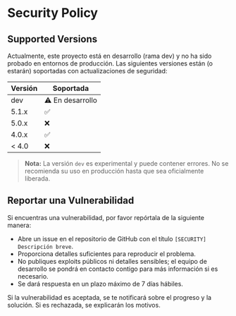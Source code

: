 # Security Policy

## Supported Versions

Actualmente, este proyecto está en desarrollo (rama dev) y no ha sido probado en entornos de producción. Las siguientes versiones están (o estarán) soportadas con actualizaciones de seguridad:

| Versión | Soportada           |
| ------- | ------------------- |
| dev     | :warning: En desarrollo |
| 5.1.x   | :white_check_mark:  |
| 5.0.x   | :x:                 |
| 4.0.x   | :white_check_mark:  |
| < 4.0   | :x:                 |

> **Nota:** La versión `dev` es experimental y puede contener errores. No se recomienda su uso en producción hasta que sea oficialmente liberada.

## Reportar una Vulnerabilidad

Si encuentras una vulnerabilidad, por favor repórtala de la siguiente manera:

- Abre un issue en el repositorio de GitHub con el título `[SECURITY] Descripción breve`.
- Proporciona detalles suficientes para reproducir el problema.
- No publiques exploits públicos ni detalles sensibles; el equipo de desarrollo se pondrá en contacto contigo para más información si es necesario.
- Se dará respuesta en un plazo máximo de 7 días hábiles.

Si la vulnerabilidad es aceptada, se te notificará sobre el progreso y la solución. Si es rechazada, se explicarán los motivos.
